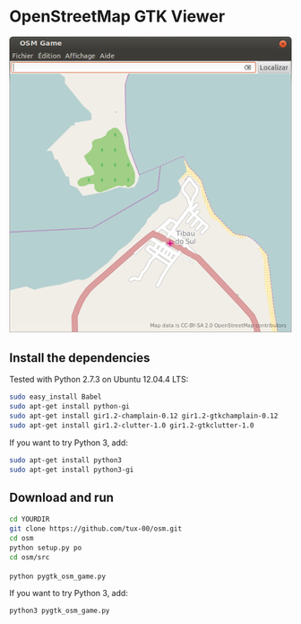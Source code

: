 # OpenStreetMap GTK Viewer

![ScreenShot](screenshot.png?raw=true)

## Install the dependencies

Tested with Python 2.7.3 on Ubuntu 12.04.4 LTS:

```bash
sudo easy_install Babel
sudo apt-get install python-gi
sudo apt-get install gir1.2-champlain-0.12 gir1.2-gtkchamplain-0.12
sudo apt-get install gir1.2-clutter-1.0 gir1.2-gtkclutter-1.0
```

If you want to try Python 3, add:

```bash
sudo apt-get install python3
sudo apt-get install python3-gi
```

## Download and run

```bash
cd YOURDIR
git clone https://github.com/tux-00/osm.git
cd osm
python setup.py po
cd osm/src

python pygtk_osm_game.py
```

If you want to try Python 3, add:
```bash
python3 pygtk_osm_game.py
```
